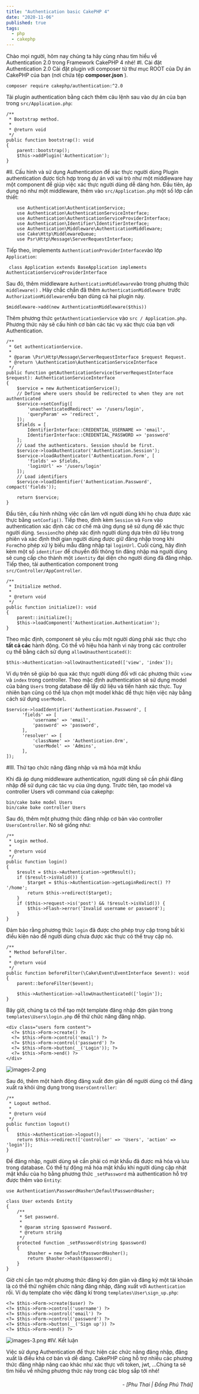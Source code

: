 ```yaml
---
title: "Authentication basic CakePHP 4"
date: "2020-11-06"
published: true
tags:
  - php
  - cakephp
---
```


Chào mọi người, hôm nay chúng ta hãy cùng nhau tìm hiểu về Authentication 2.0 trong Framework CakePHP 4 nhé!
#I. Cài đặt Authentication 2.0
Cài đặt plugin với composer từ thư mục ROOT của Dự án CakePHP của bạn (nơi chứa tệp **composer.json** ).

`composer require cakephp/authentication:^2.0`

Tải plugin authentication bằng cách thêm câu lệnh sau vào dự án của bạn trong `src/Application.php`:

    /**
     * Bootstrap method.
     *
     * @return void
     */
    public function bootstrap(): void
    {
        parent::bootstrap();
        $this->addPlugin('Authentication');
    }

#II. Cấu hình và sử dụng Authentication để xác thực người dùng
Plugin authentication được tích hợp trong dự án với vai trò như một middleware hay một component để giúp việc xác thực người dùng dễ dàng hơn. Đầu tiên, áp dụng nó như một middleware, thêm vào `src/Application.php` một số lớp cần thiết:
 > 
        use Authentication\AuthenticationService;
        use Authentication\AuthenticationServiceInterface;
        use Authentication\AuthenticationServiceProviderInterface;
        use Authentication\Identifier\IdentifierInterface;
        use Authentication\Middleware\AuthenticationMiddleware;
        use Cake\Http\MiddlewareQueue;
        use Psr\Http\Message\ServerRequestInterface;

Tiếp theo, implements `AuthenticationProviderInterface`vào lớp `Application`:

	 class Application extends BaseApplication implements AuthenticationServiceProviderInterface

Sau đó, thêm middleware `AuthenticationMiddleware`vào trong phương thức `middleware()` . Hãy chắc chắn đã thêm `AuthenticationMiddleware `trước `AuthorizationMiddleware`nếu bạn dùng cả hai plugin này.

    $middleware->add(new AuthenticationMiddleware($this))
Thêm phương thức `getAuthenticationService` vào `src / Application.php`.  Phương thức này sẽ cấu hình cơ bản các tác vụ xác thực của bạn với Authentication.

    /**
     * Get authenticationService.
     *
     * @param \Psr\Http\Message\ServerRequestInterface $request Request.
     * @return \Authentication\AuthenticationServiceInterface
     */
    public function getAuthenticationService(ServerRequestInterface $request): AuthenticationServiceInterface
    {
        $service = new AuthenticationService();
        // Define where users should be redirected to when they are not authenticated
        $service->setConfig([
            'unauthenticatedRedirect' => '/users/login',
            'queryParam' => 'redirect',
        ]);
        $fields = [
            IdentifierInterface::CREDENTIAL_USERNAME => 'email',
            IdentifierInterface::CREDENTIAL_PASSWORD => 'password'
        ];
        // Load the authenticators. Session should be first.
        $service->loadAuthenticator('Authentication.Session');
        $service->loadAuthenticator('Authentication.Form', [
            'fields' => $fields,
            'loginUrl' => '/users/login'
        ]);
        // Load identifiers
        $service->loadIdentifier('Authentication.Password', compact('fields'));
    
        return $service;
    }
Đầu tiên, cấu hình những việc cần làm với người dùng khi họ chưa được xác thực bằng `setConfig()`. Tiếp theo, đính kèm `Session` và  `Form` vào authentication  xác định các cơ chế mà ứng dụng sẽ sử dụng để xác thực người dùng. `Session`cho phép xác định người dùng dựa trên dữ liệu trong phiên và xác định thời gian người dùng được giữ đăng nhập trong khi `Form`cho phép xử lý biểu mẫu đăng nhập tại `loginUrl`. Cuối cùng, hãy đính kèm một số `identifier` để chuyển đổi thông tin đăng nhập mà người dùng sẽ cung cấp cho thành một `identity` đại diện cho người dùng đã đăng nhập.
Tiếp theo, tải authentication component trong `src/Controller/AppController`.

    /**
     * Initialize method.
     * 
     * @return void
     */
    public function initialize(): void
    {
        parent::initialize();
        $this->loadComponent('Authentication.Authentication');
    }
Theo mặc định, component sẽ yêu cầu một người dùng phải xác thực cho **tất cả các** hành động. Có thể vô hiệu hóa hành vi này trong các controller cụ thể bằng cách sử dụng `allowUnauthenticated()`:

    $this->Authentication->allowUnauthenticated(['view', 'index']);

Ví dụ trên sẽ giúp bỏ qua xác thực người dùng đối với các phương thức `view` và `index` trong controller.
Theo mặc định authentication sẽ sử dụng model của bảng `Users` trong database để lấy dữ liệu và tiến hành xác thực. Tuy nhiên bạn cũng có thể lựa chọn một model khác để thực hiện việc này bằng cách sử dụng `userModel`.

    $service->loadIdentifier('Authentication.Password', [  
          'fields' => [  
		      'username' => 'email',  
		      'password' => 'password',  
		  ],  
          'resolver' => [  
	          'className' => 'Authentication.Orm',  
	          'userModel' => 'Admins',  
          ],  
    ]);
    
#III. Thử tạo chức năng đăng nhập và mã hóa mật khẩu

Khi đã áp dụng middleware authentication, người dùng sẽ cần phải đăng nhập để sử dụng các tác vụ của ứng dụng. Trước tiên, tạo model và controller Users với command của cakephp:

    bin/cake bake model Users 
    bin/cake bake controller Users
Sau đó, thêm một phương thức đăng nhập cơ bản vào controller `UsersController`. Nó sẽ giống như:

    /**
     * Login method.
     *
     * @return void
     */
    public function login()
    {
        $result = $this->Authentication->getResult();
        if ($result->isValid()) {
            $target = $this->Authentication->getLoginRedirect() ?? '/home';
            return $this->redirect($target);
        }
        if ($this->request->is('post') && !$result->isValid()) {
            $this->Flash->error('Invalid username or password');
        }
    }
Đảm bảo rằng phương thức `login` đã được cho phép truy cập trong bất kì điều kiện nào để người dùng chưa được xác thực có thể truy cập nó.

    /**
     * Method beforeFilter.
     *
     * @return void
     */
    public function beforeFilter(\Cake\Event\EventInterface $event): void
    {
        parent::beforeFilter($event);
    
        $this->Authentication->allowUnauthenticated(['login']);
    }
Bây giờ, chúng ta có thể tạo một template đăng nhập đơn giản trong `templates\Users\login.php` để thử chức năng đăng nhập.

    <div class="users form content">
	  <?= $this->Form->create() ?>
	  <?= $this->Form->control('email') ?>
      <?= $this->Form->control('password') ?>
      <?= $this->Form->button(__('Login')); ?>
      <?= $this->Form->end() ?>
    </div>
    
   ![images-2.png](authentication-cakephp-4/images-2.png)
   
Sau đó, thêm một hành động đăng xuất đơn giản để người dùng có thể đăng xuất ra khỏi ứng dụng trong `UsersController`:

    /**
     * Logout method.
     *
     * @return void
     */
    public function logout()
    {
        $this->Authentication->logout();
        return $this->redirect(['controller' => 'Users', 'action' => 'login']);
    }
Để đăng nhập, người dùng sẽ cần phải có mật khẩu đã được mã hóa và lưu trong database. Có thể tự động mã hóa mật khẩu khi người dùng cập nhật mật khẩu của họ bằng phương thức `_setPassword` mà authentication hỗ trợ được thêm vào `Entity`:

    use Authentication\PasswordHasher\DefaultPasswordHasher;
    
    class User extends Entity
    {
        /**
         * Set password.
         *
         * @param string $password Password.
         * @return string
         */
        protected function _setPassword(string $password)
        {
            $hasher = new DefaultPasswordHasher();
            return $hasher->hash($password);
        }
    }
Giờ chỉ cần tạo một phương thức đăng ký đơn giản và đăng ký một tài khoản là có thể thử nghiệm chức năng đăng nhập, đăng xuất với `Authentication` rồi. 
Ví dụ template cho việc đăng kí trong `templates\User\sign_up.php`:

    <?= $this->Form->create($user) ?>
    <?= $this->Form->control('username') ?>
    <?= $this->Form->control('email') ?>
    <?= $this->Form->control('password') ?>
    <?= $this->Form->button(__('Sign up')) ?>
    <?= $this->Form->end() ?>
    
   ![images-3.png](authentication-cakephp-4/images-3.png)
#IV. Kết luận

Việc sử dụng Authentication để thực hiện các chức năng đăng nhập, đăng xuất là điều khá cơ bản và dễ dàng. CakePHP cũng hỗ trợ nhiều các phương thức đăng nhập nâng cao khác như xác thực với token, jwt, ...Chúng ta sẽ tìm hiểu về những phương thức này trong các blog sắp tới nhé!

######                    *<div style="text-align: right"> - [Phu Thai | Đồng Phú Thái] </div>*